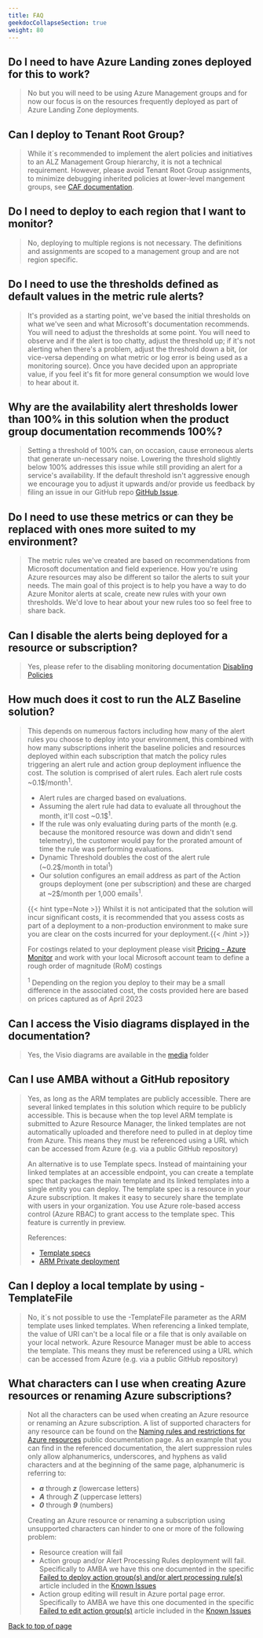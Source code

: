 ```yaml
---
title: FAQ
geekdocCollapseSection: true
weight: 80
---
```


## Do I need to have Azure Landing zones deployed for this to work?

> No but you will need to be using Azure Management groups and for now our focus is on the resources frequently deployed as part of Azure Landing Zone deployments.

## Can I deploy to Tenant Root Group?

> While it´s recommended to implement the alert policies and initiatives to an ALZ Management Group hierarchy, it is not a technical requirement. However, please avoid Tenant Root Group assignments, to minimize debugging inherited policies at lower-level mangement groups, see [CAF documentation](https://learn.microsoft.com/en-us/azure/cloud-adoption-framework/ready/landing-zone/design-area/resource-org-management-groups).

## Do I need to deploy to each region that I want to monitor?

> No, deploying to multiple regions is not necessary. The definitions and assignments are scoped to a management group
> and are not region specific.

## Do I need to use the thresholds defined as default values in the metric rule alerts?

> It's provided as a starting point, we've based the initial thresholds on what we've seen and what Microsoft's documentation recommends. You will need to adjust the thresholds at some point.
> You will need to observe and if the alert is too chatty, adjust the threshold up; if it's not alerting when there's a problem, adjust the threshold down a bit, (or vice-versa depending on what metric or log error is being used as a monitoring source). Once you have decided upon an appropriate value, if you feel it's fit for more general consumption we would love to hear about it.

## Why are the availability alert thresholds lower than 100% in this solution when the product group documentation recommends 100%?

> Setting a threshold of 100% can, on occasion, cause erroneous alerts that generate un-necessary noise. Lowering the threshold slightly below 100% addresses this issue while still providing an alert for a service's availability. If the default threshold isn't aggressive enough we encourage you to adjust it upwards and/or provide us feedback by filing an issue in our GitHub repo [GitHub Issue](https://github.com/Azure/azure-monitor-baseline-alerts/issues).

## Do I need to use these metrics or can they be replaced with ones more suited to my environment?

> The metric rules we've created are based on recommendations from Microsoft documentation and field experience. How you're using Azure resources may also be different so tailor the alerts to suit your needs. The main goal of this project is to help you have a way to do Azure Monitor alerts at scale, create new rules with your own thresholds. We'd love to hear about your new rules too so feel free to share back.

## Can I disable the alerts being deployed for a resource or subscription?

> Yes, please refer to the disabling monitoring documentation [Disabling Policies](../../HowTo/Disabling-Policies)

## How much does it cost to run the ALZ Baseline solution?

> This depends on numerous factors including how many of the alert rules you choose to deploy into your environment, this combined with how many subscriptions inherit the baseline policies and resources deployed within each subscription that match the policy rules triggering an alert rule and action group deployment influence the cost.
> The solution is comprised of alert rules. Each alert rule costs ~0.1$/month<sup>1</sup>.
>
> - Alert rules are charged based on evaluations.
> - Assuming the alert rule had data to evaluate all throughout the month, it'll cost ~0.1$<sup>1</sup>.
> - If the rule was only evaluating during parts of the month (e.g. because the monitored resource was down and didn't send telemetry), the customer would pay for the prorated amount of time the rule was performing evaluations.
> - Dynamic Threshold doubles the cost of the alert rule (~0.2$/month in total<sup>1</sup>)
> - Our solution configures an email address as part of the Action groups deployment (one per subscription) and these are charged at ~2$/month per 1,000 emails<sup>1</sup>.
>
> {{< hint type=Note >}} Whilst it is not anticipated that the solution will incur significant costs, it is recommended that you assess costs as part of a deployment to a non-production environment to make sure you are clear on the costs incurred for your deployment.{{< /hint >}}
>
> For costings related to your deployment please visit [Pricing - Azure Monitor](https://azure.microsoft.com/en-us/pricing/details/monitor/) and work with your local Microsoft account team to define a rough order of magnitude (RoM) costings
>
> <sup>1</sup> Depending on the region you deploy to their may be a small difference in the associated cost, the costs provided here are based on prices captured as of April 2023

## Can I access the Visio diagrams displayed in the documentation?

> Yes, the Visio diagrams are available in the [media](https://github.com/Azure/azure-monitor-baseline-alerts/tree/main/docs/content/patterns/alz/media) folder

## Can I use AMBA without a GitHub repository

> <p>Yes, as long as the ARM templates are publicly accessible. There are several linked templates in this solution which require to be publicly accessible. This is because when the top level ARM template is submitted to Azure Resource Manager, the linked templates are not automatically uploaded and therefore need to pulled in at deploy time from Azure. This means they must be referenced using a URL which can be accessed from Azure (e.g. via a public GitHub repository)</p>
> <p>An alternative is to use Template specs. Instead of maintaining your linked templates at an accessible endpoint, you can create a template spec that packages the main template and its linked templates into a single entity you can deploy. The template spec is a resource in your Azure subscription. It makes it easy to securely share the template with users in your organization. You use Azure role-based access control (Azure RBAC) to grant access to the template spec. This feature is currently in preview.</p>
>
> References:
>
> - [Template specs](https://learn.microsoft.com/en-us/azure/azure-resource-manager/templates/linked-templates?>tabs=azure-powershell#template-specs)
> - [ARM Private deployment](https://github.com/Azure/ARM-private-deployment)

## Can I deploy a local template by using -TemplateFile

> No, it´s not possible to use the -TemplateFile parameter as the ARM template uses linked templates. When referencing a linked template, the value of URI can't be a local file or a file that is only available on your local network. Azure Resource Manager must be able to access the template. This means they must be referenced using a URL which can be accessed from Azure (e.g. via a public GitHub repository)

## What characters can I use when creating Azure resources or renaming Azure subscriptions?

> Not all the characters can be used when creating an Azure resource or renaming an Azure subscription. A list of supported characters for any resource can be found on the [Naming rules and restrictions for Azure resources](https://learn.microsoft.com/en-us/azure/azure-resource-manager/management/resource-name-rules) public documentation page. As an example that you can find in the referenced documentation, the alert suppression rules only allow alphanumerics, underscores, and hyphens as valid characters and at the beginning of the same page, alphanumeric is referring to:
>
> - **_a_** through **_z_** (lowercase letters)
> - **_A_** through **_Z_** (uppercase letters)
> - **_0_** through **_9_** (numbers)
>
> Creating an Azure resource or renaming a subscription using unsupported characters can hinder to one or more of the following problem:
>
> - Resource creation will fail
> - Action group and/or Alert Processing Rules deployment will fail. Specifically to AMBA we have this one documented in the specific [Failed to deploy action group(s) and/or alert processing rule(s)](../Known-Issues#failed-to-deploy-action-groups-andor-alert-processing-rules) article included in the [Known Issues](../Known-Issues)
> - Action group editing will result in Azure portal page error. Specifically to AMBA we have this one documented in the specific [Failed to edit action group(s)](../Known-Issues#failed-to-edit-action-groups) article included in the [Known Issues](../Known-Issues)

[Back to top of page](.)
